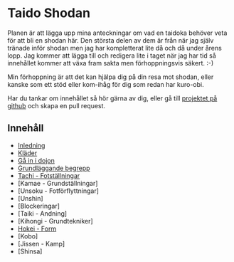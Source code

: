 # Taido Shodan #

Planen är att lägga upp mina anteckningar om vad en taidoka behöver veta för att bli en shodan här. Den största delen av dem är från när jag själv tränade inför shodan men jag har kompletterat lite då och då under årens lopp. Jag kommer att lägga till och redigera lite i taget när jag har tid så innehållet kommer att växa fram sakta men förhoppningsvis säkert. :-)

Min förhoppning är att det kan hjälpa dig på din resa mot shodan, eller kanske som ett stöd eller kom-ihåg för dig som redan har kuro-obi.

Har du tankar om innehållet så hör gärna av dig, eller gå till [projektet på github](https://github.com/henjoh75/taido-shodan) och skapa en pull request.


## Innehåll ##

- [Inledning](inledning)
- [Kläder](klader)
- [Gå in i dojon](dojo)
- [Grundläggande begrepp](grunder)
- [Tachi - Fotställningar](tachi)
- [Kamae - Grundställningar]
- [Unsoku - Fotförflyttningar]
- [Unshin]
- [Blockeringar]
- [Taiki - Andning]
- [Kihongi - Grundtekniker]
- [Hokei - Form](hokei)
- [Kobo]
- [Jissen - Kamp]
- [Shinsa]
